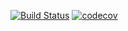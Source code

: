 [![Build Status](https://travis-ci.com/mezzong/job4j_grabber.svg?branch=main)](https://travis-ci.com/mezzong/job4j_grabber)
[![codecov](https://codecov.io/gh/mezzong/job4j_grabber/branch/main/graph/badge.svg?token=LTL51NOQWH)](https://codecov.io/gh/mezzong/job4j_grabber)
